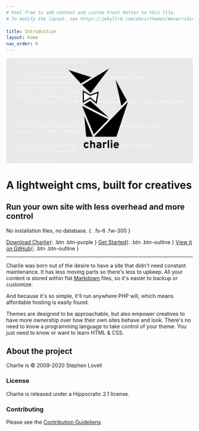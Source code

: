 ```yaml
---
# Feel free to add content and custom Front Matter to this file.
# To modify the layout, see https://jekyllrb.com/docs/themes/#overriding-theme-defaults

title: Introduction
layout: home
nav_order: 0
---
```


![charlie logo](/assets/images/charlie_graphic-01.png)

# A lightweight cms, built for creatives
## Run your own site with less overhead and more control


No installation files, no database.
{: .fs-6 .fw-300 }  

[Download Charlie](https://github.com/StephenLovell/charlie/releases/tag/v1.0.0-beta){: .btn .btn-purple } [Get Started](/getting-started/){: .btn .btn-outline } [View it on GitHub](https://github.com/StephenLovell/charlie){: .btn .btn-outline }

<hr />

Charlie was born out of the desire to have a site that didn't need constant maintenance. It has less moving parts so there's less to upkeep. All your content is stored within flat [Markdown](https://daringfireball.net/projects/markdown/syntax) files, so it's easier to backup or customize.

And because it's so simple, it'll run anywhere PHP will, which means affordable hosting is easily found.

Themes are designed to be approachable, but also empower creatives to have more ownership over how their own sites behave and look. There's no need to know a programming language to take control of your theme. You just need to know or want to learn HTML & CSS.

## About the project

Charlie is &copy; 2009-2020 Stephen Lovell

### License

Charlie is released under a Hippocratic 2.1 license.

### Contributing

Please see the [Contribution Guideliens](https://github.com/StephenLovell/charlie/blob/master/CONTRIBUTING.md)
